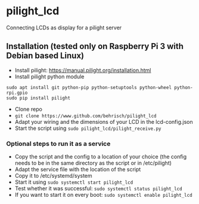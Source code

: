 # pilight_lcd
Connecting LCDs as display for a pilight server

## Installation (tested only on Raspberry Pi 3 with Debian based Linux)
- Install pilight: https://manual.pilight.org/installation.html
- Install pilight python module
```
sudo apt install git python-pip python-setuptools python-wheel python-rpi.gpio
sudo pip install pilight
```
- Clone repo
- `git clone https://www.github.com/behrisch/pilight_lcd`
- Adapt your wiring and the dimensions of your LCD in the lcd-config.json
- Start the script using `sudo pilight_lcd/pilight_receive.py`

### Optional steps to run it as a service
- Copy the script and the config to a location of your choice (the config needs to be in the same directory as the script or in /etc/pilight)
- Adapt the service file with the location of the script
- Copy it to /etc/systemd/system
- Start it using `sudo systemctl start pilight_lcd`
- Test whether it was successful: `sudo systemctl status pilight_lcd`
- If you want to start it on every boot: `sudo systemctl enable pilight_lcd`
